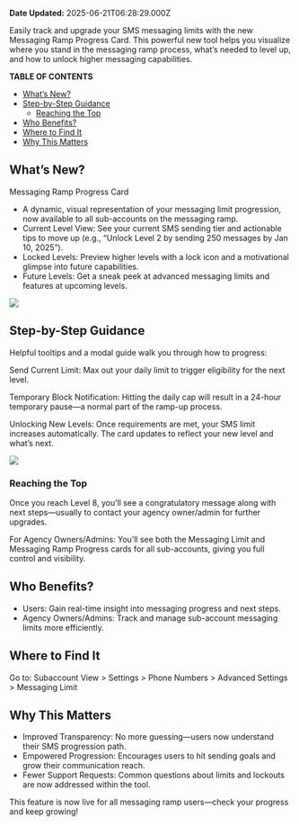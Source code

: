**Date Updated:** 2025-06-21T06:28:29.000Z
  
  
Easily track and upgrade your SMS messaging limits with the new Messaging Ramp Progress Card. This powerful new tool helps you visualize where you stand in the messaging ramp process, what’s needed to level up, and how to unlock higher messaging capabilities.

  
**TABLE OF CONTENTS**

* [What’s New?](#What%E2%80%99s-New?)
* [Step-by-Step Guidance](#Step-by-Step-Guidance)  
   * [Reaching the Top](#Reaching-the-Top)
* [Who Benefits?](#Who-Benefits?)
* [Where to Find It](#Where-to-Find-It)
* [Why This Matters](#Why-This-Matters)

  
## **What’s New?**

Messaging Ramp Progress Card

* A dynamic, visual representation of your messaging limit progression, now available to all sub-accounts on the messaging ramp.
* Current Level View: See your current SMS sending tier and actionable tips to move up (e.g., “Unlock Level 2 by sending 250 messages by Jan 10, 2025”).
* Locked Levels: Preview higher levels with a lock icon and a motivational glimpse into future capabilities.
* Future Levels: Get a sneak peek at advanced messaging limits and features at upcoming levels.

![](https://s3.amazonaws.com/cdn.freshdesk.com/data/helpdesk/attachments/production/155048646778/original/IZbfK2S2hF_WENQMy7JUGwwKbQrvLadRXw.png?1750467428)

## **Step-by-Step Guidance**

Helpful tooltips and a modal guide walk you through how to progress:

Send Current Limit: Max out your daily limit to trigger eligibility for the next level.

Temporary Block Notification: Hitting the daily cap will result in a 24-hour temporary pause—a normal part of the ramp-up process.

Unlocking New Levels: Once requirements are met, your SMS limit increases automatically. The card updates to reflect your new level and what’s next.

  
![](https://s3.amazonaws.com/cdn.freshdesk.com/data/helpdesk/attachments/production/155048646785/original/uSkl6cPeleVZLo5bSMMu9rY8zW5lBPqMrQ.png?1750467462)

### **Reaching the Top**

Once you reach Level 8, you’ll see a congratulatory message along with next steps—usually to contact your agency owner/admin for further upgrades.

  
For Agency Owners/Admins: You’ll see both the Messaging Limit and Messaging Ramp Progress cards for all sub-accounts, giving you full control and visibility.

  
## **Who Benefits?**

* Users: Gain real-time insight into messaging progress and next steps.
* Agency Owners/Admins: Track and manage sub-account messaging limits more efficiently.

  
## **Where to Find It**

Go to: Subaccount View > Settings > Phone Numbers > Advanced Settings > Messaging Limit

  
## **Why This Matters**

* Improved Transparency: No more guessing—users now understand their SMS progression path.
* Empowered Progression: Encourages users to hit sending goals and grow their communication reach.
* Fewer Support Requests: Common questions about limits and lockouts are now addressed within the tool.

  
This feature is now live for all messaging ramp users—check your progress and keep growing!
